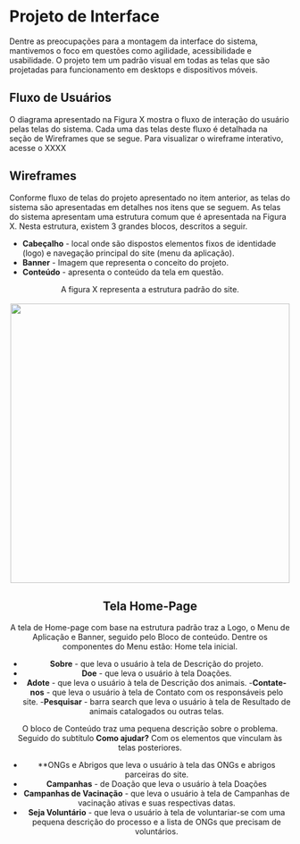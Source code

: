 
# Projeto de Interface

Dentre as preocupações para a montagem da interface do sistema, mantivemos o foco em questões como agilidade, acessibilidade e usabilidade. O projeto tem um padrão visual em todas as telas que são projetadas para funcionamento em desktops e dispositivos móveis.

## Fluxo de Usuários

O diagrama apresentado na Figura X mostra o fluxo de interação do usuário pelas telas do sistema. Cada uma das telas deste fluxo é detalhada na seção de Wireframes que se segue. Para visualizar o wireframe interativo, acesse o XXXX


## Wireframes

Conforme fluxo de telas do projeto apresentado no item anterior, as telas do sistema são apresentadas em detalhes nos itens que se seguem. As telas do sistema apresentam uma estrutura comum que é apresentada na Figura X. Nesta estrutura, existem 3 grandes blocos, descritos a seguir. 

- **Cabeçalho** - local onde são dispostos elementos fixos de identidade (logo) e navegação principal do site (menu da aplicação).
- **Banner** - Imagem que representa o conceito do projeto.
- **Conteúdo** - apresenta o conteúdo da tela em questão.

<div style="text-align:center">A figura X representa a estrutura padrão do site.
<div>
<br>
<div align="center">
<img src="https://user-images.githubusercontent.com/103081269/162963459-b209e441-0c06-46af-95a6-93ab1187087b.PNG" width="500px" />
</div>

## Tela Home-Page

A tela de Home-page com base na estrutura padrão traz a Logo, o Menu de Aplicação e Banner, seguido pelo Bloco de conteúdo. Dentre os componentes do Menu estão:
Home tela inicial.
- **Sobre** - que leva o usuário à tela de Descrição do projeto.
- **Doe** - que leva o usuário à tela  Doações.
- **Adote** - que leva o usuário à tela de Descrição dos animais.
-**Contate-nos** - que leva o usuário à tela de Contato com os responsáveis pelo site.
-**Pesquisar** - barra search que leva o usuário à tela de Resultado de animais catalogados ou outras telas.

O bloco de Conteúdo traz uma pequena descrição sobre o problema. Seguido do subtítulo **Como ajudar?** Com os elementos que vinculam às telas posteriores. 
-  **ONGs e Abrigos que leva o usuário à tela das ONGs e abrigos parceiras do site. 
- **Campanhas** - de Doação que leva o usuário à tela Doações
- **Campanhas de Vacinação** - que leva o usuário à tela de Campanhas de vacinação ativas e suas respectivas datas.
- **Seja Voluntário** - que leva o usuário à tela de voluntariar-se com uma pequena descrição do processo e a lista de ONGs que precisam de voluntários.

